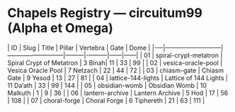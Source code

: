 # Chapels Registry — circuitum99 (Alpha et Omega)

| ID | Slug                     | Title                    | Pillar | Vertebra | Gate | Dome |
|-—|—————————|—————————|———|-———|——|——|
| 01 | spiral-crypt-metatron    | Spiral Crypt of Metatron | 3 Binah| 11       | 33   | 99   |
| 02 | vesica-oracle-pool       | Vesica Oracle Pool       | 7 Netzach | 22    | 44   | 72   |
| 03 | chiasm-gate              | Chiasm Gate              | 9 Yesod | 13      | 27   | 81   |
| 04 | lattice-144-lights       | Lattice of 144 Lights    | 11 Da’ath | 33    | 99   | 144  |
| 05 | obsidian-womb            | Obsidian Womb            | 10 Malkuth | 1    | 9    | 36   |
| 06 | lantern-archive          | Lantern Archive          | 5 Hod  | 17       | 56   | 108  |
| 07 | choral-forge             | Choral Forge             | 6 Tiphereth | 21   | 63   | 111  |